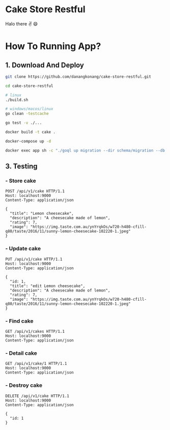 # Cake Store Restful

Halo there :v: :smile:

# How To Running App?

## 1. Download And Deploy
```bash
git clone https://github.com/danangkonang/cake-store-restful.git

cd cake-store-restful

# linux
./build.sh

# windows/macos/linux
go clean -testcache

go test -v ./...

docker build -t cake .

docker-compose up -d

docker exec app sh -c "./goql up migration --dir schema/migration --db mysql://danang:danang@tcp\(mysql:3306\)/db-cake?parseTime=true&loc=Asia%2FJakarta"
```

## 3. Testing

### - Store cake
```http
POST /api/v1/cake HTTP/1.1
Host: localhost:9000
Content-Type: application/json

{
  "title": "Lemon cheesecake",
  "description": "A cheesecake made of lemon",
  "rating": 7,
  "image": "https://img.taste.com.au/ynYrqkOs/w720-h480-cfill-q80/taste/2016/11/sunny-lemon-cheesecake-102220-1.jpeg"
}
```

### - Update cake
```http
PUT /api/v1/cake HTTP/1.1
Host: localhost:9000
Content-Type: application/json

{
  "id: 1,
  "title": "edit Lemon cheesecake",
  "description": "A cheesecake made of lemon",
  "rating": 7,
  "image": "https://img.taste.com.au/ynYrqkOs/w720-h480-cfill-q80/taste/2016/11/sunny-lemon-cheesecake-102220-1.jpeg"
}
```

### - Find cake
```http
GET /api/v1/cakes HTTP/1.1
Host: localhost:9000
Content-Type: application/json
```

### - Detail cake
```http
GET /api/v1/cake/1 HTTP/1.1
Host: localhost:9000
Content-Type: application/json
```

### - Destroy cake
```http
DELETE /api/v1/cake HTTP/1.1
Host: localhost:9000
Content-Type: application/json

{
  "id: 1
}
```